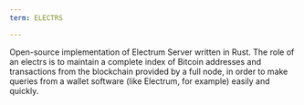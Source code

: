 ```yaml
---
term: ELECTRS

---
```

Open-source implementation of Electrum Server written in Rust. The role of an electrs is to maintain a complete index of Bitcoin addresses and transactions from the blockchain provided by a full node, in order to make queries from a wallet software (like Electrum, for example) easily and quickly.